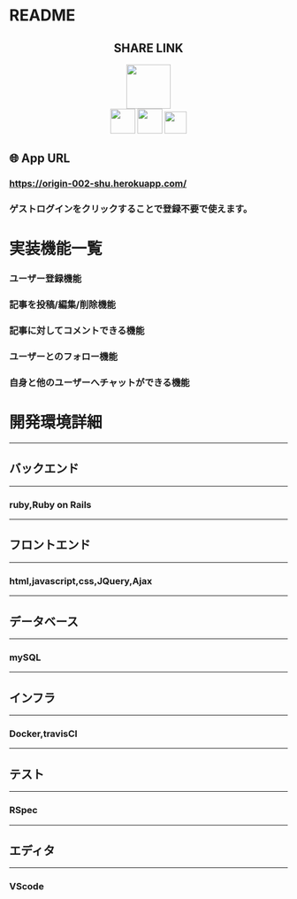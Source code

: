 # README

<h2 align="center">SHARE LINK</h2>

<p align="center">
  <a href="https://rubyonrails.org"><img src="https://rubyonrails.orgpng" width="80px;"></a>
  <br>
  <a href="https://jp.heroku.com"><img src="https://jp.heroku.com.png" height="45px;" /></a>
  <a href="https://www.docker.com"><img src="https://www.docker.com.png" height="45px;" /></a>
  <a href="https://travis-ci.com"><img src="https://travis-ci.com.png" height="40px;" /></a>
</p>

## 🌐 App URL

### **https://origin-002-shu.herokuapp.com/**
### ゲストログインをクリックすることで登録不要で使えます。  

# 実装機能一覧

###  ユーザー登録機能
###  記事を投稿/編集/削除機能
###  記事に対してコメントできる機能
###  ユーザーとのフォロー機能
###  自身と他のユーザーへチャットができる機能

# 開発環境詳細
-----------------------------------------------------------------
## バックエンド
-----------------------------------------------------------------
### ruby,Ruby on Rails
-----------------------------------------------------------------
## フロントエンド
-----------------------------------------------------------------
### html,javascript,css,JQuery,Ajax
-----------------------------------------------------------------
## データベース
-----------------------------------------------------------------
### mySQL
-----------------------------------------------------------------
## インフラ
-----------------------------------------------------------------
### Docker,travisCI
-----------------------------------------------------------------
## テスト
-----------------------------------------------------------------
### RSpec
-----------------------------------------------------------------
## エディタ
-----------------------------------------------------------------
### VScode
